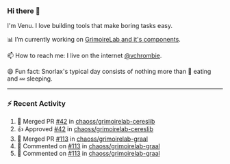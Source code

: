 ### Hi there 👋

I'm Venu. I love building tools that make boring tasks easy.

📊 I’m currently working on [GrimoireLab and it's components](https://chaoss.github.io/grimoirelab).

📫 How to reach me: I live on the internet [@vchrombie](https://www.google.co.in/search?q=vchrombie).

😄 Fun fact: Snorlax's typical day consists of nothing more than :doughnut: eating and :zzz: sleeping.

---

### :zap: Recent Activity

<!--RECENT_ACTIVITY:start-->
1. 🎉 Merged PR [#42](https://github.com/chaoss/grimoirelab-cereslib/pull/42) in [chaoss/grimoirelab-cereslib](https://github.com/chaoss/grimoirelab-cereslib)
2. 👍 Approved [#42](https://github.com/chaoss/grimoirelab-cereslib/pull/42#pullrequestreview-918486744) in [chaoss/grimoirelab-cereslib](https://github.com/chaoss/grimoirelab-cereslib)
3. 🎉 Merged PR [#113](https://github.com/chaoss/grimoirelab-graal/pull/113) in [chaoss/grimoirelab-graal](https://github.com/chaoss/grimoirelab-graal)
4. 💬 Commented on [#113](https://github.com/chaoss/grimoirelab-graal/pull/113#issuecomment-1076163473) in [chaoss/grimoirelab-graal](https://github.com/chaoss/grimoirelab-graal)
5. 💬 Commented on [#113](https://github.com/chaoss/grimoirelab-graal/pull/113#issuecomment-1076162858) in [chaoss/grimoirelab-graal](https://github.com/chaoss/grimoirelab-graal)
<!--RECENT_ACTIVITY:end-->

<!--
**vchrombie/vchrombie** is a ✨ _special_ ✨ repository because its `README.md` (this file) appears on your GitHub profile.

Here are some ideas to get you started:

- 🔭 I’m currently working on ...
- 🌱 I’m currently learning ...
- 👯 I’m looking to collaborate on ...
- 🤔 I’m looking for help with ...
- 💬 Ask me about ...
- 📫 How to reach me: ...
- 😄 Pronouns: ...
- ⚡ Fun fact: ...
-->
